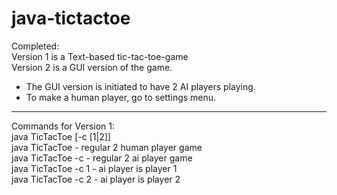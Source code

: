 # java-tictactoe

Completed:<br/>
  Version 1 is a Text-based tic-tac-toe-game<br/>
  Version 2 is a GUI version of the game.<br/>
  - The GUI version is initiated to have 2 AI players playing.
  - To make a human player, go to settings menu.

---
Commands for Version 1:<br/>
java TicTacToe [-c [1|2]]<br/>
java TicTacToe      - regular 2 human player game<br/>
java TicTacToe -c   - regular 2 ai player game<br/>
java TicTacToe -c 1 - ai player is player 1<br/>
java TicTacToe -c 2 - ai player is player 2<br/>
